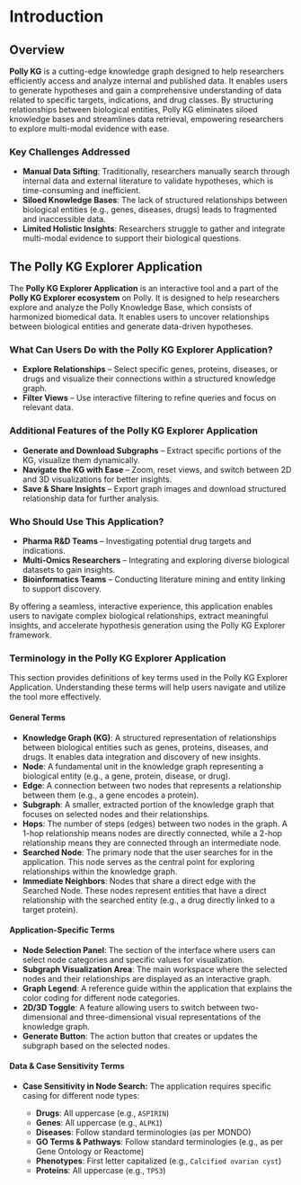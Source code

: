 # Introduction

## Overview

**Polly KG** is a cutting-edge knowledge graph designed to help researchers efficiently access and analyze internal and published data. It enables users to generate hypotheses and gain a comprehensive understanding of data related to specific targets, indications, and drug classes. By structuring relationships between biological entities, Polly KG eliminates siloed knowledge bases and streamlines data retrieval, empowering researchers to explore multi-modal evidence with ease.

### Key Challenges Addressed

- **Manual Data Sifting**: Traditionally, researchers manually search through internal data and external literature to validate hypotheses, which is time-consuming and inefficient.
- **Siloed Knowledge Bases**: The lack of structured relationships between biological entities (e.g., genes, diseases, drugs) leads to fragmented and inaccessible data.
- **Limited Holistic Insights**: Researchers struggle to gather and integrate multi-modal evidence to support their biological questions.


## The Polly KG Explorer Application

The **Polly KG Explorer Application** is an interactive tool and a part of the **Polly KG Explorer ecosystem** on Polly. It is designed to help researchers explore and analyze the Polly Knowledge Base, which consists of harmonized biomedical data. It enables users to uncover relationships between biological entities and generate data-driven hypotheses.

### What Can Users Do with the Polly KG Explorer Application?

- **Explore Relationships** – Select specific genes, proteins, diseases, or drugs and visualize their connections within a structured knowledge graph.
- **Filter Views** – Use interactive filtering to refine queries and focus on relevant data.

### Additional Features of the Polly KG Explorer Application

- **Generate and Download Subgraphs** – Extract specific portions of the KG, visualize them dynamically.
- **Navigate the KG with Ease** – Zoom, reset views, and switch between 2D and 3D visualizations for better insights.
- **Save & Share Insights** – Export graph images and download structured relationship data for further analysis.

### Who Should Use This Application?

- **Pharma R&D Teams** – Investigating potential drug targets and indications.
- **Multi-Omics Researchers** – Integrating and exploring diverse biological datasets to gain insights.
- **Bioinformatics Teams** – Conducting literature mining and entity linking to support discovery.

By offering a seamless, interactive experience, this application enables users to navigate complex biological relationships, extract meaningful insights, and accelerate hypothesis generation using the Polly KG Explorer framework.


### Terminology in the Polly KG Explorer Application

This section provides definitions of key terms used in the Polly KG Explorer Application. Understanding these terms will help users navigate and utilize the tool more effectively.

#### General Terms

- **Knowledge Graph (KG)**: A structured representation of relationships between biological entities such as genes, proteins, diseases, and drugs. It enables data integration and discovery of new insights.
- **Node**: A fundamental unit in the knowledge graph representing a biological entity (e.g., a gene, protein, disease, or drug).
- **Edge**: A connection between two nodes that represents a relationship between them (e.g., a gene encodes a protein).
- **Subgraph**: A smaller, extracted portion of the knowledge graph that focuses on selected nodes and their relationships.
- **Hops**: The number of steps (edges) between two nodes in the graph. A 1-hop relationship means nodes are directly connected, while a 2-hop relationship means they are connected through an intermediate node.
- **Searched Node**: The primary node that the user searches for in the application. This node serves as the central point for exploring relationships within the knowledge graph.
- **Immediate Neighbors**: Nodes that share a direct edge with the Searched Node. These nodes represent entities that have a direct relationship with the searched entity (e.g., a drug directly linked to a target protein).

#### Application-Specific Terms

- **Node Selection Panel**: The section of the interface where users can select node categories and specific values for visualization.
- **Subgraph Visualization Area**: The main workspace where the selected nodes and their relationships are displayed as an interactive graph.
- **Graph Legend**: A reference guide within the application that explains the color coding for different node categories.
- **2D/3D Toggle**: A feature allowing users to switch between two-dimensional and three-dimensional visual representations of the knowledge graph.
- **Generate Button**: The action button that creates or updates the subgraph based on the selected nodes.

#### Data & Case Sensitivity Terms

- **Case Sensitivity in Node Search:** The application requires specific casing for different node types:

    - **Drugs**: All uppercase (e.g., `ASPIRIN`)
    - **Genes**: All uppercase (e.g., `ALPK1`)
    - **Diseases**: Follow standard terminologies (as per MONDO)
    - **GO Terms & Pathways**: Follow standard terminologies (e.g., as per Gene Ontology or Reactome)
    - **Phenotypes**: First letter capitalized (e.g., `Calcified ovarian cyst`)
    - **Proteins**: All uppercase (e.g., `TP53`)
